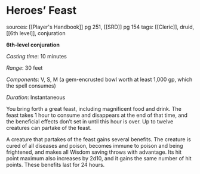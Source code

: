 # Heroes’ Feast
sources: [[Player's Handbook]] pg 251, [[SRD]] pg 154
tags: [[Cleric]], druid, [[6th level]], conjuration

**6th-level conjuration**

*Casting time*: 10 minutes

*Range*: 30 feet

*Components*: V, S, M (a gem-encrusted bowl worth at least 1,000 gp, which the spell consumes)

*Duration*: Instantaneous

You bring forth a great feast, including magnificent food and drink. The feast takes 1 hour to consume and disappears at the end of that time, and the beneficial effects don’t set in until this hour is over. Up to twelve creatures can partake of the feast.

A creature that partakes of the feast gains several benefits. The creature is cured of all diseases and poison, becomes immune to poison and being frightened, and makes all Wisdom saving throws with advantage. Its hit point maximum also increases by 2d10, and it gains the same number of hit points. These benefits last for 24 hours.

